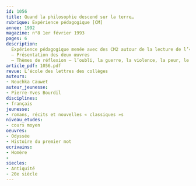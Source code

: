 ```yaml
---
id: 1056
title: Quand la philosophie descend sur la terre…
rubrique: Expérience pédagogique [CM]
annee: 1992
magazine: n°8 1er février 1993
pages: 6
description: 
  Expérience pédagogique menée avec des CM2 autour de la lecture de l’« Odyssée », d’Homère. « Histoire du premier mot », de Pierre-Yves Bourdil, a éclairé et actualisé certains aspects du texte…
  – Présentation des deux œuvres
  – Thèmes de réflexion – l’oubli, la guerre, la violence, la peur, le rêve utopique…
article_pdf: 1056.pdf
revue: L’école des lettres des collèges
auteurs:
- Nouchka Cauwet
auteur_jeunesse:
- Pierre-Yves Bourdil
disciplines:
- français
jeunesse:
- romans, récits et nouvelles « classiques »s
niveau_etudes:
- cours moyen
oeuvres:
- Odyssée
- Histoire du premier mot
ecrivains:
- Homère
- 
siecles:
- Antiquité
- 20e siècle
---
```

